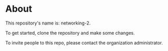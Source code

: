 # About
This repository's name is: networking-2.

To get started, clone the repository and make some changes.

To invite people to this repo, please contact the organization administrator.
